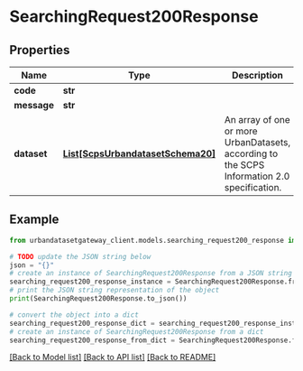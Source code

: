 # SearchingRequest200Response


## Properties

Name | Type | Description | Notes
------------ | ------------- | ------------- | -------------
**code** | **str** |  | 
**message** | **str** |  | 
**dataset** | [**List[ScpsUrbandatasetSchema20]**](ScpsUrbandatasetSchema20.md) | An array of one or more UrbanDatasets, according to the SCPS Information 2.0 specification. | 

## Example

```python
from urbandatasetgateway_client.models.searching_request200_response import SearchingRequest200Response

# TODO update the JSON string below
json = "{}"
# create an instance of SearchingRequest200Response from a JSON string
searching_request200_response_instance = SearchingRequest200Response.from_json(json)
# print the JSON string representation of the object
print(SearchingRequest200Response.to_json())

# convert the object into a dict
searching_request200_response_dict = searching_request200_response_instance.to_dict()
# create an instance of SearchingRequest200Response from a dict
searching_request200_response_from_dict = SearchingRequest200Response.from_dict(searching_request200_response_dict)
```
[[Back to Model list]](../README.md#documentation-for-models) [[Back to API list]](../README.md#documentation-for-api-endpoints) [[Back to README]](../README.md)


